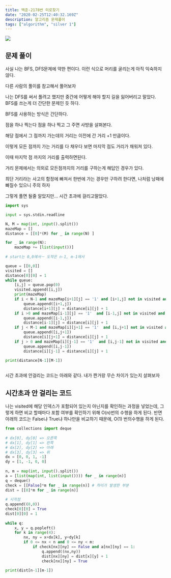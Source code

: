 ```yaml
---
title: 백준-2178번 미로찾기
date: "2020-02-25T12:40:32.169Z"
description: 알고리즘 문제풀이
tags: ["algorithm", "silver 1"] 
---
```


![](https://img1.daumcdn.net/thumb/R1280x0/?scode=mtistory2&fname=https%3A%2F%2Fk.kakaocdn.net%2Fdn%2FNmHfs%2FbtqzxK4anlq%2FnVjmBpu6VsRocANaM22EXk%2Fimg.png)

## 문제 풀이 

사실 나는 BFS, DFS문제에 약한 편이다. 이런 식으로 머리를 굴리는게 아직 익숙하지 않다. 

다른 사람의 풀이를 참고해서 풀어보자

나는 DFS를 써서 풀려고 했지만 중간에 어떻게 해야 할지 길을 잃어버리고 말았다. BFS를 쓰는게 더 간단한 문제인 듯 하다. 

BFS를 사용하는 방식은 간단하다. 

점을 하나 찍는다 점을 하나 찍고 그 주면 사방을 살펴본다. 

해당 점에서 그 점까지 가는데의 거리는 이전에 간 거리 +1 만큼이다.

이렇게 모든 점까지 가는 거리를 다 채우다 보면 마지막 점도 거리가 채워져 있다. 

이때 마지막 점 까지의 거리를 출력하면된다. 


거리 문제에서는 의외로 모든점까지의 거리를 구하는게 해답인 경우가 있다. 

최단 거리라는 사고의 함정에 빠져서 한번에 가는 경우만 구하려 한다면, 나처럼 낭패에 빠질수 있으니 주의 하자 

그렇게 풀면 될줄 알았지만... 시간 초과에 걸리고말았다.


```python
import sys

input = sys.stdin.readline

N, M = map(int, input().split())
mazeMap = []
distance = [[0]*(M) for _ in range(N) ]

for _ in range(N):
    mazeMap += [list(input())]
    
# start는 0,0에서ㅡ 도착은 n-1, m-1에서

queue = [[0,0]]
visited = []
distance[0][0] = 1 
while queue:
    [i,j] = queue.pop(0)
    visited.append([i,j])
    print(mazeMap)
    if i < N-1 and mazeMap[i+1][j] == '1' and [i+1,j] not in visited and [i+1,j] not in queue:
        queue.append([i+1,j])
        distance[i+1][j] = distance[i][j] + 1  
    if i >0 and mazeMap[i-1][j] == '1'  and [i-1,j] not in visited and [i-1,j] not in queue:
        queue.append([i-1,j])
        distance[i-1][j] = distance[i][j] + 1  
    if j < M-1 and mazeMap[i][j+1] == '1'  and [i,j+1] not in visited and [i,j+1] not in queue:
        queue.append([i,j+1])
        distance[i][j+1] = distance[i][j] + 1  
    if j > 0 and mazeMap[i][j-1] == '1'  and [i,j-1] not in visited and [i,j-1] not in queue:
        queue.append([i,j-1])
        distance[i][j-1] = distance[i][j] + 1  

print(distance[N-1][M-1])
    

```

시간 초과에 안걸리는 코드는 아래와 같다. 내가 짠거랑 무슨 차이가 있는지 살펴보자 

## 시간초과 안 걸리는 코드

나는 visited에 해당 인덱스가 포함되어 있는지 아닌지를 확인하는 과정을 넣었는데, 그렇게 하면 비교 할때마다 포함 여부를 확인하기 위해 O(n)번의 수행을 하게 된다. 반면 아래의 코드는 False냐 True냐 하나만을 비교하기 때문에, O(1) 번의수행을 하게 된다. 

```python
from collections import deque
 
# dx[0], dy[0] => 오른쪽
# dx[1], dy[1] => 왼쪽
# dx[2], dy[2] => 아래
# dx[3], dy[3] => 위
dx = [0, 0, 1, -1]
dy = [1, -1, 0, 0]
 
n, m = map(int, input().split())
a = [list(map(int, list(input()))) for _ in range(n)]
q = deque()
check = [[False]*m for _ in range(n)] # 차이가 발생한 부분 
dist = [[0]*m for _ in range(n)] 
 
# 시작점
q.append((0,0))
check[0][0] = True
dist[0][0] = 1
 
while q:
    x, y = q.popleft()
    for k in range(4):
        nx, ny = x+dx[k], y+dy[k]
        if 0 <= nx < n and 0 <= ny < m:
            if check[nx][ny] == False and a[nx][ny] == 1:
                q.append((nx,ny))
                dist[nx][ny] = dist[x][y] + 1
                check[nx][ny] = True
 
print(dist[n-1][m-1])

```